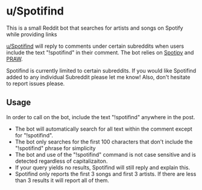 # u/Spotifind
This is a small Reddit bot that searches for artists and songs on Spotify while providing links

[u/Spotifind](https://www.reddit.com/u/Spotifind) will reply to comments under certain subreddits when users include the text "!spotifind" in their comment. The bot relies on [Spotipy](https://github.com/spotipy-dev/spotipy) and [PRAW](https://github.com/praw-dev/praw).

Spotifind is currently limited to certain subreddits. If you would like Spotifind added to any individual Subreddit please let me know! Also, don't hesitate to report issues please.
## Usage
In order to call on the bot, include the text "!spotifind" anywhere in the post.
* The bot will automatically search for all text within the comment except for "!spotifind".
* The bot only searches for the first 100 characters that don't include the "!spotifind" phrase for simplicity
* The bot and use of the "!spotifind" command is not case sensitive and is detected regardless of capitalizaiton.
* If your query yields no results, Spotifind will still reply and explain this.
* Spotifind only reports the first 3 songs and first 3 artists. If there are less than 3 results it will report all of them.
